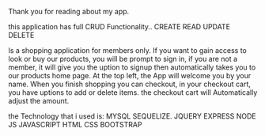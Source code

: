 Thank you for reading about my app.


this application has full CRUD Functionality..
CREATE
READ
UPDATE
DELETE

Is a shopping application for members only.
If you want to gain access to look or buy our products, 
you will be prompt to sign in, if you are not a member, 
it will give you the uption to signup then automatically
takes you to our products home page.
At the top left, the App will welcome you by your name.
When you finish shopping you can checkout, 
in your checkout cart, you have uptions to add or delete items.
the checkout cart will Automatically adjust the amount.

the Technology that i used is:
MYSQL
SEQUELIZE.
JQUERY
EXPRESS
NODE JS
JAVASCRIPT
HTML
CSS
BOOTSTRAP

